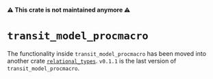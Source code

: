 **⚠ This crate is not maintained anymore ⚠**

`transit_model_procmacro`
=====

The functionality inside `transit_model_procmacro` has been moved into another
crate [`relational_types`].  `v0.1.1` is the last version of
`transit_model_procmacro`.

[`relational_types`]: https://crates.io/crates/relational_types
